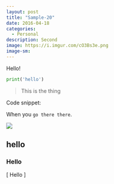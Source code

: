 ```yaml
---
layout: post
title: "Sample-20"
date: 2016-04-18
categories:
  - Personal
description: Second
image: https://i.imgur.com/cO3Bs3e.png
image-sm:
---
```


Hello!

```python
print('hello')
```

> This is the thing

Code snippet:
<script src="https://gist.github.com/SangwookCheon/4ae0a12bff175c665cd13909d890e9f9.js"></script>

When you `go there there`.

![](https://images.unsplash.com/photo-1531993268000-a3fc2af2e9a9?ixlib=rb-1.2.1&ixid=eyJhcHBfaWQiOjEyMDd9&auto=format&fit=crop&w=500&q=60)

## hello
### Hello



\[
Hello
\]
